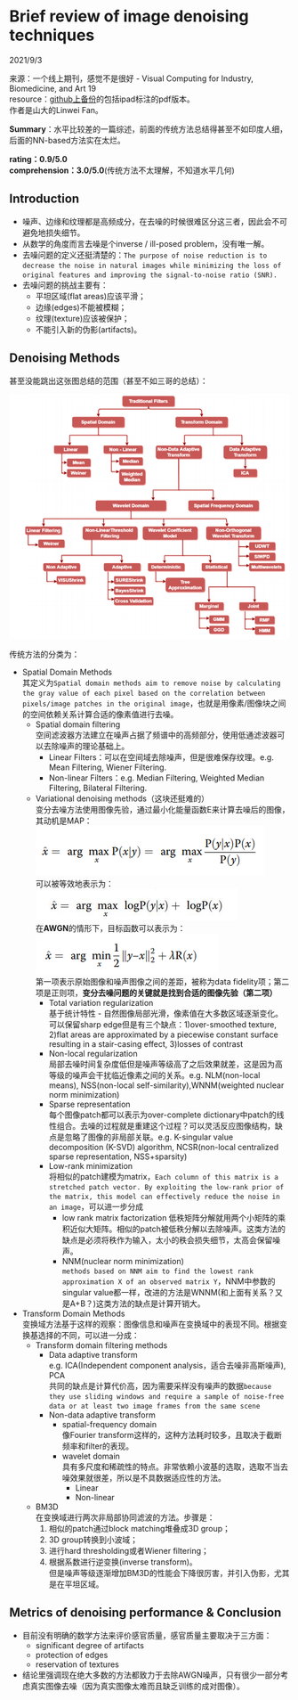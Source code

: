 # Brief review of image denoising techniques  

2021/9/3  

来源：一个线上期刊，感觉不是很好 - Visual Computing for Industry, Biomedicine, and Art 19  
resource：[github上备份](https://github.com/YouCaiJun98/YouCaiJun98.github.io/blob/master/articles/CV/Denoising/Brief%20review%20of%20image%20denoising%20techniques.pdf)的包括ipad标注的pdf版本。  
作者是山大的Linwei Fan。  

**Summary**：水平比较差的一篇综述，前面的传统方法总结得甚至不如印度人细，后面的NN-based方法实在太烂。  

**rating：0.9/5.0**  
**comprehension：3.0/5.0**(传统方法不太理解，不知道水平几何)  

## Introduction  
* 噪声、边缘和纹理都是高频成分，在去噪的时候很难区分这三者，因此会不可避免地损失细节。  
* 从数学的角度而言去噪是个inverse / ill-posed problem，没有唯一解。  
* 去噪问题的定义还挺清楚的：`The purpose of noise reduction is to decrease the noise in natural images while minimizing the loss of original features and improving the signal-to-noise ratio (SNR).`  
* 去噪问题的挑战主要有：  
    * 平坦区域(flat areas)应该平滑；  
    * 边缘(edges)不能被模糊；  
    * 纹理(texture)应该被保护；  
    * 不能引入新的伪影(artifacts)。  

## Denoising Methods  
甚至没能跳出这张图总结的范围（甚至不如三哥的总结）：  

![](https://raw.githubusercontent.com/YouCaiJun98/MyPicBed/main/imgs/202109030005.png)  

传统方法的分类为：  
* Spatial Domain Methods  
其定义为`Spatial domain methods aim to remove noise by calculating the gray value of each pixel based on the correlation between pixels/image patches in the original image`，也就是用像素/图像块之间的空间依赖关系计算合适的像素值进行去噪。  
    * Spatial domain filtering  
    空间滤波器方法建立在噪声占据了频谱中的高频部分，使用低通滤波器可以去除噪声的理论基础上。  
        * Linear Filters：可以在空间域去除噪声，但是很难保存纹理。e.g. Mean Filtering, Wiener Filtering.  
        * Non-linear Filters：e.g. Median Filtering, Weighted Median Filtering, Bilateral Filtering. 
    * Variational denoising methods（这块还挺难的）  
    变分去噪方法使用图像先验，通过最小化能量函数E来计算去噪后的图像，其动机是MAP：  
    ![](https://raw.githubusercontent.com/YouCaiJun98/MyPicBed/main/imgs/202109030006.png)  
    可以被等效地表示为：  
    ![](https://raw.githubusercontent.com/YouCaiJun98/MyPicBed/main/imgs/202109030006.jpg)  
    在**AWGN**的情形下，目标函数可以表示为：  
    ![](https://raw.githubusercontent.com/YouCaiJun98/MyPicBed/main/imgs/202109030007.png)  
    第一项表示原始图像和噪声图像之间的差距，被称为data fidelity项；第二项是正则项，**变分去噪问题的关键就是找到合适的图像先验（第二项）**  
        * Total variation regularization  
        基于统计特性 - 自然图像局部光滑，像素值在大多数区域逐渐变化。可以保留sharp edge但是有三个缺点：1)over-smoothed texture, 2)flat areas are approximated by a piecewise constant surface resulting in a stair-casing effect, 3)losses of contrast  
        * Non-local regularization  
        局部去噪时间复杂度低但是噪声等级高了之后效果就差，这是因为高等级的噪声会干扰临近像素之间的关系。e.g. NLM(non-local means), NSS(non-local self-similarity),WNNM(weighted nuclear norm minimization)  
        * Sparse representation  
        每个图像patch都可以表示为over-complete dictionary中patch的线性组合。去噪的过程就是重建这个过程？可以灵活反应图像结构，缺点是忽略了图像的非局部关联。e.g. K-singular value decomposition (K-SVD) algorithm, NCSR(non-local centralized sparse representation, NSS+sparsity)  
        * Low-rank minimization  
        将相似的patch建模为matrix，`Each column of this matrix is a stretched patch vector. By exploiting the low-rank prior of the matrix, this model can effectively reduce the noise in an image`，可以进一步分成  
            * low rank matrix factorization 
            低秩矩阵分解就用两个小矩阵的乘积近似大矩阵。相似的patch被低秩分解以去除噪声。这类方法的缺点是必须将秩作为输入，太小的秩会损失细节，太高会保留噪声。   
            * NNM(nuclear norm minimization)  
            `methods based on NNM aim to find the lowest rank approximation X of an observed matrix Y`，NNM中参数的singular value都一样，改进的方法是WNNM(和上面有关系？又是A+B？)这类方法的缺点是计算开销大。  
* Transform Domain Methods  
变换域方法基于这样的观察：图像信息和噪声在变换域中的表现不同。根据变换基选择的不同，可以进一分成：    
    * Transform domain filtering methods  
        * Data adaptive transform  
        e.g. ICA(Independent component analysis，适合去噪非高斯噪声), PCA  
        共同的缺点是计算代价高，因为需要采样没有噪声的数据`because they use sliding windows and require a sample of noise-free data or at least two image frames from the same scene`  
        * Non-data adaptive transform  
            * spatial-frequency domain  
            像Fourier transform这样的，这种方法耗时较多，且取决于截断频率和filter的表现。  
            * wavelet domain  
            具有多尺度和稀疏性的特点。非常依赖小波基的选取，选取不当去噪效果就很差，所以是不具数据适应性的方法。    
                * Linear  
                * Non-linear  
    * BM3D  
    在变换域进行两次非局部协同滤波的方法。步骤是：  
        1. 相似的patch通过block matching堆叠成3D group；  
        2. 3D group转换到小波域；  
        3. 进行hard thresholding或者Wiener filtering；  
        4. 根据系数进行逆变换(inverse transform)。   
    但是噪声等级逐渐增加BM3D的性能会下降很厉害，并引入伪影，尤其是在平坦区域。  

## Metrics of denoising performance & Conclusion  
* 目前没有明确的数学方法来评价感官质量，感官质量主要取决于三方面：  
    * significant degree of artifacts  
    * protection of edges  
    * reservation of textures  
* 结论里强调现在绝大多数的方法都致力于去除AWGN噪声，只有很少一部分考虑真实图像去噪（因为真实图像太难而且缺乏训练的成对图像）。  